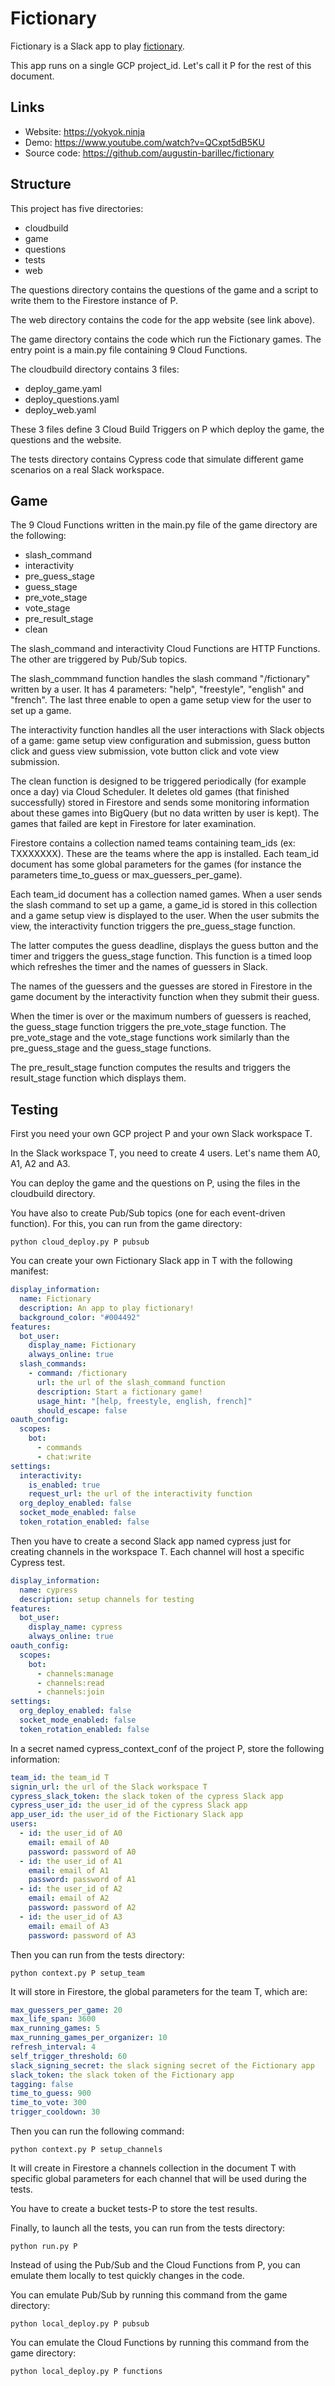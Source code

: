 # Fictionary

Fictionary is a Slack app to play [fictionary](https://en.wikipedia.org/wiki/Fictionary).

This app runs on a single GCP project_id. Let's call it P for the rest of this document.

## Links

- Website: https://yokyok.ninja
- Demo: https://www.youtube.com/watch?v=QCxpt5dB5KU
- Source code: https://github.com/augustin-barillec/fictionary

## Structure

This project has five directories:

- cloudbuild
- game
- questions
- tests
- web

The questions directory contains the questions of the game and a script to 
write them to the Firestore instance of P. 

The web directory contains the code for the app website (see link above).

The game directory contains the code which run the Fictionary games. The 
entry point is a main.py file containing 9 Cloud Functions.

The cloudbuild directory contains 3 files:

- deploy_game.yaml
- deploy_questions.yaml
- deploy_web.yaml

These 3 files define 3 Cloud Build Triggers on P which deploy the game, the questions
and the website. 

The tests directory contains Cypress code that simulate different game scenarios on a 
real Slack workspace.

## Game

The 9 Cloud Functions written in the main.py file of the game directory are 
the following:

- slash_command
- interactivity
- pre_guess_stage
- guess_stage
- pre_vote_stage
- vote_stage
- pre_result_stage
- clean

The slash_command and interactivity Cloud Functions are HTTP Functions. The other
are triggered by Pub/Sub topics. 

The slash_commmand function handles the slash command "/fictionary" written by a 
user. It has 4 parameters: "help", "freestyle", "english" and "french". The last three
enable to open a game setup view for the user to set up a game. 

The interactivity function handles all the user interactions with Slack objects of 
a game: game setup view configuration and submission, guess button click and guess 
view submission, vote button click and vote view submission.

The clean function is designed to be triggered periodically (for example once a day)
via Cloud Scheduler. It deletes old games (that finished successfully) 
stored in Firestore and sends some monitoring information about these games 
into BigQuery (but no data written by user is kept). The games that failed are kept 
in Firestore for later examination. 

Firestore contains a collection named teams containing team_ids (ex: TXXXXXXX). 
These are the teams where the app is installed. Each team_id document has some 
global parameters for the games (for instance the parameters time_to_guess or 
max_guessers_per_game). 

Each team_id document has a collection named games. When a user sends the slash
command to set up a game, a game_id is stored in this collection and a game 
setup view is displayed to the user. When the user submits the view, 
the interactivity function triggers the pre_guess_stage function.

The latter computes the guess deadline, displays the guess button and the timer
and triggers the guess_stage function. This function is a timed loop which 
refreshes the timer and the names of guessers in Slack. 

The names of the guessers and the guesses are stored in Firestore in the 
game document by the interactivity function when they submit their guess. 

When the timer is over or the maximum numbers of guessers is reached, the
guess_stage function triggers the pre_vote_stage function. The pre_vote_stage
and the vote_stage functions work similarly than the pre_guess_stage
and the guess_stage functions. 

The pre_result_stage function computes the results and triggers the result_stage 
function which displays them. 

## Testing

First you need your own GCP project P and your own Slack workspace T. 

In the Slack workspace T, you need to create 4 users. Let's name them 
A0, A1, A2 and A3. 

You can deploy the game and the questions on P, using the files in the 
cloudbuild directory. 

You have also to create Pub/Sub topics (one for each event-driven function). 
For this, you can run from the game directory:

```shell
python cloud_deploy.py P pubsub
```

You can create your own Fictionary Slack app in T with the following manifest:

```yaml
display_information:
  name: Fictionary
  description: An app to play fictionary!
  background_color: "#004492"
features:
  bot_user:
    display_name: Fictionary
    always_online: true
  slash_commands:
    - command: /fictionary
      url: the url of the slash_command function
      description: Start a fictionary game!
      usage_hint: "[help, freestyle, english, french]"
      should_escape: false
oauth_config:
  scopes:
    bot:
      - commands
      - chat:write
settings:
  interactivity:
    is_enabled: true
    request_url: the url of the interactivity function
  org_deploy_enabled: false
  socket_mode_enabled: false
  token_rotation_enabled: false
```

Then you have to create a second Slack app named cypress just for 
creating channels in the workspace T. Each channel will host a specific Cypress test. 

```yaml
display_information:
  name: cypress
  description: setup channels for testing
features:
  bot_user:
    display_name: cypress
    always_online: true
oauth_config:
  scopes:
    bot:
      - channels:manage
      - channels:read
      - channels:join
settings:
  org_deploy_enabled: false
  socket_mode_enabled: false
  token_rotation_enabled: false
```

In a secret named cypress_context_conf of the project P, 
store the following information:

```yaml
team_id: the team_id T
signin_url: the url of the Slack workspace T
cypress_slack_token: the slack token of the cypress Slack app
cypress_user_id: the user_id of the cypress Slack app
app_user_id: the user_id of the Fictionary Slack app
users:
  - id: the user_id of A0
    email: email of A0
    password: password of A0
  - id: the user_id of A1
    email: email of A1
    password: password of A1
  - id: the user_id of A2
    email: email of A2
    password: password of A2
  - id: the user_id of A3
    email: email of A3
    password: password of A3
```

Then you can run from the tests directory:

```shell
python context.py P setup_team
```

It will store in Firestore, the global parameters for the team T, which are:

```yaml
max_guessers_per_game: 20
max_life_span: 3600
max_running_games: 5
max_running_games_per_organizer: 10
refresh_interval: 4
self_trigger_threshold: 60
slack_signing_secret: the slack signing secret of the Fictionary app
slack_token: the slack token of the Fictionary app
tagging: false
time_to_guess: 900
time_to_vote: 300
trigger_cooldown: 30
```

Then you can run the following command:

```shell
python context.py P setup_channels
```

It will create in Firestore a channels collection in the document T with 
specific global parameters for each channel that will be used during the tests.

You have to create a bucket tests-P to store the test results.

Finally, to launch all the tests, you can run from the tests directory:

```shell
python run.py P
```

Instead of using the Pub/Sub and the Cloud Functions from P, you can emulate them
locally to test quickly changes in the code. 

You can emulate Pub/Sub by running this command from the game directory:

```shell
python local_deploy.py P pubsub
```

You can emulate the Cloud Functions by running this command from the game directory:

```shell
python local_deploy.py P functions
```